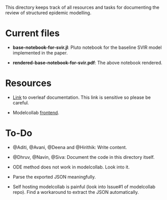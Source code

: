 This directory keeps track of all resources and tasks for documenting the review of structured epidemic modelling.

# Current files

- **base-notebook-for-svir.jl**: Pluto notebook for the baseline SVIR model implemented in the paper.

- **rendered-base-notebook-for-svir.pdf**: The above notebook rendered.

# Resources

- [Link](https://www.overleaf.com/8741692894tmjsbfpfcfvx#5088f9) to overleaf documentation. This link is sensitive so please be careful.

- Modelcollab [frontend](https://modelcollab.web.app/).

# To-Do

- @Aditi, @Avani, @Deena and @Hirithik: Write content. 

- @Dhruv, @Navin, @Siva: Document the code in this directory itself.

- ODE method does not work in modelcollab. Look into it.

- Parse the exported JSON meaningfully.

- Self hosting modelcollab is painful (look into Issue#1 of modelcollab repo). Find a workaround to extract the JSON automatically.
